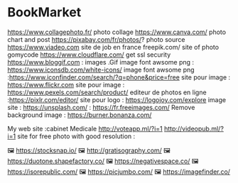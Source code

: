 # BookMarket



https://www.collagephoto.fr/ photo collage 
 https://www.canva.com/   photo chart and post 
 https://pixabay.com/fr/photos/? photo source 
 https://www.viadeo.com site de job en france
 freepik.com/ site of photo gomycode
https://www.cloudflare.com/ get ssl security
https://www.bloggif.com : images .Gif
image font awsome png : https://www.iconsdb.com/white-icons/
image font awsome png :https://www.iconfinder.com/search/?q=phone&price=free
site pour image : https://www.flickr.com 
site pour image :  https://www.pexels.com/search/product/
editeur de photos en ligne :https://pixlr.com/editor/
site pour logo : https://logojoy.com/explore
image site : https://unsplash.com/
           : https://fr.freeimages.com/
           Remove background image : https://burner.bonanza.com/


My web site :cabinet Medicale  http://voteapp.ml/?i=1 
http://videopub.ml/?i=1
site for free photo with good resolution : 

🖼️ https://stocksnap.io/
🖼️ http://gratisography.com/
🖼️ https://duotone.shapefactory.co/
🖼️ https://negativespace.co/
🖼️ https://isorepublic.com/
🖼️ https://picjumbo.com/
🖼️ https://imagefinder.co/
